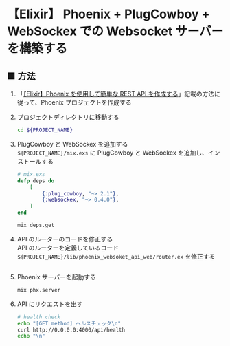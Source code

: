 # 【Elixir】 Phoenix + PlugCowboy + WebSockex での Websocket サーバーを構築する

## ■ 方法

1. 「[【Elixir】Phoenix を使用して簡単な REST API を作成する](https://github.com/Yagami360/ai-product-dev-tips/tree/master/ml_ops/86)」記載の方法に従って、Phoenix プロジェクトを作成する

1. プロジェクトディレクトリに移動する
    ```sh
    cd ${PROJECT_NAME}
    ```

1. PlugCowboy と WebSockex を追加する<br>
    `${PROJECT_NAME}/mix.exs` に PlugCowboy と WebSockex を追加し、インストールする

    ```elixir
    # mix.exs
    defp deps do
        [
            {:plug_cowboy, "~> 2.1"},
            {:websockex, "~> 0.4.0"},
        ]
    end
    ```

    ```sh
    mix deps.get
    ```

1. API のルーターのコードを修正する<br>
    API のルーターを定義しているコード `${PROJECT_NAME}/lib/phoenix_websoket_api_web/router.ex` を修正する

    ```elixir
    ```

1. Phoenix サーバーを起動する<br>
    ```sh
    mix phx.server
    ```

1. API にリクエストを出す
    ```sh
    # health check
    echo "[GET method] ヘルスチェック\n"
    curl http://0.0.0.0:4000/api/health
    echo "\n"
    ```
